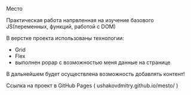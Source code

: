 Место

Практическая работа напрвленная на изучение базового JS(переменных, функций, работой с DOM)

В верстке проекта использованы технологии:

- Grid
- Flex
- выполнен popap с возможностью меня данные на странице

В дальнейшем будет осуществлена возможность добавлять контент!

Ссылка на проект в GitHub Pages ( ushakovdmitry.github.io/mesto/ )